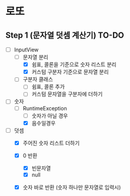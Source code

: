 # 로또
## Step 1 (문자열 덧셈 계산기) TO-DO

- [ ] InputView
    - [ ] 문자열 분리
        - [X] 쉼표, 콜론을 기준으로 숫자 리스트 분리
        - [X] 커스텀 구분자 기준으로 문자열 분리
    - [ ] 구분자 클래스 
      - [ ] 쉼표, 콜론 추가  
      - [ ] 커스텀 문자열을 구분자에 더하기
    
- [ ] 숫자
   - [ ] RuntimeException
     - [ ] 숫자가 아닐 경우
     - [X] 음수일경우

- [ ] 덧셈
   - [X] 주어진 숫자 리스트 더하기  
   - [X] 0 반환  
      - [X] 빈문자열
      - [X] null
    - [X] 숫자 바로 반환 (숫자 하나만 문자열로 입력시)

    

    